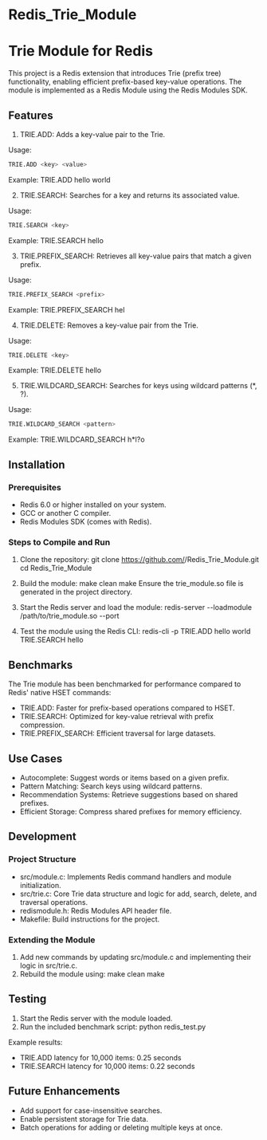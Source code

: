 # Redis_Trie_Module
# Trie Module for Redis

This project is a Redis extension that introduces Trie (prefix tree) functionality, enabling efficient prefix-based key-value operations. The module is implemented as a Redis Module using the Redis Modules SDK.

## Features


1. TRIE.ADD: Adds a key-value pair to the Trie.

Usage:
```bash
TRIE.ADD <key> <value>
```
Example: 
TRIE.ADD hello world


2. TRIE.SEARCH: Searches for a key and returns its associated value.

Usage:
```bash
TRIE.SEARCH <key>
```
Example:
TRIE.SEARCH hello


3. TRIE.PREFIX_SEARCH: Retrieves all key-value pairs that match a given prefix.

Usage:
```bash
TRIE.PREFIX_SEARCH <prefix>
```
Example:
TRIE.PREFIX_SEARCH hel


4. TRIE.DELETE: Removes a key-value pair from the Trie.

Usage:
```bash
TRIE.DELETE <key>
```

Example:
TRIE.DELETE hello


5. TRIE.WILDCARD_SEARCH: Searches for keys using wildcard patterns (*, ?).

Usage:
```bash
TRIE.WILDCARD_SEARCH <pattern>
```
Example:
TRIE.WILDCARD_SEARCH h*l?o

## Installation
### Prerequisites
- Redis 6.0 or higher installed on your system.
- GCC or another C compiler.
- Redis Modules SDK (comes with Redis).

### Steps to Compile and Run

1. Clone the repository:
   git clone https://github.com/<your-repo>/Redis_Trie_Module.git
   cd Redis_Trie_Module

2. Build the module:
   make clean
   make
   Ensure the trie_module.so file is generated in the project directory.

3. Start the Redis server and load the module:
   redis-server --loadmodule /path/to/trie_module.so --port <port>

4. Test the module using the Redis CLI:
   redis-cli -p <port>
   TRIE.ADD hello world
   TRIE.SEARCH hello

## Benchmarks
The Trie module has been benchmarked for performance compared to Redis' native HSET commands:

- TRIE.ADD: Faster for prefix-based operations compared to HSET.
- TRIE.SEARCH: Optimized for key-value retrieval with prefix compression.
- TRIE.PREFIX_SEARCH: Efficient traversal for large datasets.

## Use Cases
- Autocomplete: Suggest words or items based on a given prefix.
- Pattern Matching: Search keys using wildcard patterns.
- Recommendation Systems: Retrieve suggestions based on shared prefixes.
- Efficient Storage: Compress shared prefixes for memory efficiency.

## Development
### Project Structure

- src/module.c: Implements Redis command handlers and module initialization.
- src/trie.c: Core Trie data structure and logic for add, search, delete, and traversal operations.
- redismodule.h: Redis Modules API header file.
- Makefile: Build instructions for the project.

### Extending the Module

1. Add new commands by updating src/module.c and implementing their logic in src/trie.c.
2. Rebuild the module using:
   make clean
   make

## Testing
1. Start the Redis server with the module loaded.
2. Run the included benchmark script:
   python redis_test.py

Example results:
- TRIE.ADD latency for 10,000 items: 0.25 seconds
- TRIE.SEARCH latency for 10,000 items: 0.22 seconds

## Future Enhancements
- Add support for case-insensitive searches.
- Enable persistent storage for Trie data.
- Batch operations for adding or deleting multiple keys at once.

